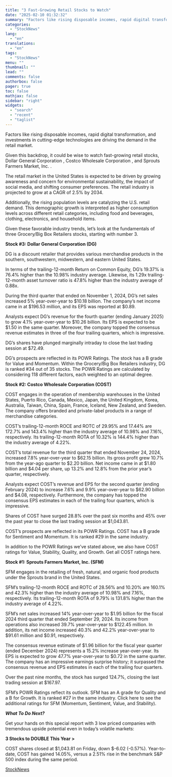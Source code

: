```yaml
---
title: "3 Fast-Growing Retail Stocks to Watch"
date: "2025-02-10 01:32:32"
summary: "Factors like rising disposable incomes, rapid digital transformation, and investments in cutting-edge technologies are driving the demand in the retail market. Given this backdrop, it could be wise to watch fast-growing retail stocks, Dollar General Corporation , Costco Wholesale Corporation , and Sprouts Farmers Market, Inc. .The retail market in..."
categories:
  - "StockNews"
lang:
  - "en"
translations:
  - "en"
tags:
  - "StockNews"
menu: ""
thumbnail: ""
lead: ""
comments: false
authorbox: false
pager: true
toc: false
mathjax: false
sidebar: "right"
widgets:
  - "search"
  - "recent"
  - "taglist"
---
```


Factors like rising disposable incomes, rapid digital transformation, and investments in cutting-edge technologies are driving the demand in the retail market.

Given this backdrop, it could be wise to watch fast-growing retail stocks, Dollar General Corporation , Costco Wholesale Corporation , and Sprouts Farmers Market, Inc. .

The retail market in the United States is expected to be driven by growing awareness and concern for environmental sustainability, the impact of social media, and shifting consumer preferences. The retail industry is projected to grow at a CAGR of 2.5% by 2034.

Additionally, the rising population levels are catalyzing the U.S. retail demand. This demographic growth is interpreted as higher consumption levels across different retail categories, including food and beverages, clothing, electronics, and household items.

Given these favorable industry trends, let’s look at the fundamentals of three Grocery/Big Box Retailers stocks, starting with number 3.

**Stock #3: Dollar General Corporation (****DG****)**

DG is a discount retailer that provides various merchandise products in the southern, southwestern, midwestern, and eastern United States.

In terms of the trailing-12-month Return on Common Equity, DG’s 19.37% is 76.4% higher than the 10.98% industry average. Likewise, its 1.29x trailing-12-month asset turnover ratio is 47.8% higher than the industry average of 0.88x.

During the third quarter that ended on November 1, 2024, DG’s net sales increased 5% year-over-year to $10.18 billion. The company’s net income came in at $196.53 million, and its EPS was reported at $0.89.

Analysts expect DG’s revenue for the fourth quarter (ending January 2025) to grow 4.1% year-over-year to $10.26 billion. Its EPS is expected to be $1.50 in the same quarter. Moreover, the company topped the consensus revenue estimates in three of the four trailing quarters, which is impressive.

DG’s shares have plunged marginally intraday to close the last trading session at $72.49.

DG’s prospects are reflected in its POWR Ratings. The stock has a B grade for Value and Momentum. Within the Grocery/Big Box Retailers industry, DG is ranked #34 out of 35 stocks. The POWR Ratings are calculated by considering 118 different factors, each weighted to an optimal degree.

**Stock #2: Costco Wholesale Corporation (****COST****)**

COST engages in the operation of membership warehouses in the United States, Puerto Rico, Canada, Mexico, Japan, the United Kingdom, Korea, Australia, Taiwan, China, Spain, France, Iceland, New Zealand, and Sweden. The company offers branded and private-label products in a range of merchandise categories.

COST’s trailing-12-month ROCE and ROTC of 29.95% and 17.44% are 172.7% and 143.4% higher than the industry average of 10.98% and 7.16%, respectively. Its trailing-12-month ROTA of 10.32% is 144.4% higher than the industry average of 4.22%.

COST’s total revenue for the third quarter that ended November 24, 2024, increased 7.8% year-over-year to $62.15 billion. Its gross profit grew 10.7% from the year-ago quarter to $2.20 billion. Net income came in at $1.80 billion and $4.04 per share, up 13.2% and 12.8% from the prior year’s quarter, respectively.

Analysts expect COST’s revenue and EPS for the second quarter (ending February 2024) to increase 7.6% and 9.9% year-over-year to $62.90 billion and $4.08, respectively. Furthermore, the company has topped the consensus EPS estimates in each of the trailing four quarters, which is impressive.

Shares of COST have surged 28.8% over the past six months and 45% over the past year to close the last trading session at $1,043.81.

COST’s prospects are reflected in its POWR Ratings. COST has a B grade for Sentiment and Momentum. It is ranked #29 in the same industry.

In addition to the POWR Ratings we’ve stated above, we also have COST ratings for Value, Stability, Quality, and Growth. Get all COST ratings here.

**Stock #1: Sprouts Farmers Market, Inc. (****SFM****)**

SFM engages in the retailing of fresh, natural, and organic food products under the Sprouts brand in the United States.

SFM’s trailing-12-month ROCE and ROTC of 28.56% and 10.20% are 160.1% and 42.3% higher than the industry average of 10.98% and 7.16%, respectively. Its trailing-12-month ROTA of 9.79% is 131.8% higher than the industry average of 4.22%.

SFM’s net sales increased 14% year-over-year to $1.95 billion for the fiscal 2024 third quarter that ended September 29, 2024. Its income from operations also increased 39.7% year-over-year to $122.45 million. In addition, its net income increased 40.3% and 42.2% year-over-year to $91.61 million and $0.91, respectively.

The consensus revenue estimate of $1.96 billion for the fiscal year quarter (ended December 2024) represents a 15.2% increase year-over-year. Its EPS is expected to grow 47.7% year-over-year to $0.72 in the same quarter. The company has an impressive earnings surprise history; it surpassed the consensus revenue and EPS estimates in each of the trailing four quarters.

Over the past nine months, the stock has surged 124.7%, closing the last trading session at $167.97.

SFM’s POWR Ratings reflect its outlook. SFM has an A grade for Quality and a B for Growth. It is ranked #27 in the same industry. Click here to see the additional ratings for SFM (Momentum, Sentiment, Value, and Stability).

***What To Do Next?***

Get your hands on this special report with 3 low priced companies with tremendous upside potential even in today’s volatile markets:

**3 Stocks to DOUBLE This Year >**

COST shares closed at $1,043.81 on Friday, down $-6.02 (-0.57%). Year-to-date, COST has gained 14.05%, versus a 2.51% rise in the benchmark S&P 500 index during the same period.

[StockNews](https://www.tradingview.com/news/stocknews:89481754a094b:0-3-fast-growing-retail-stocks-to-watch/)
